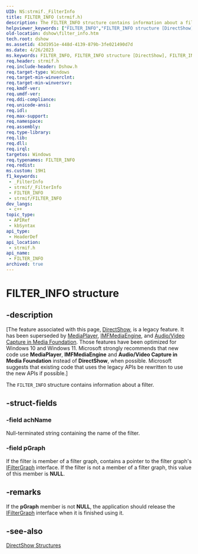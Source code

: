 ```yaml
---
UID: NS:strmif._FilterInfo
title: FILTER_INFO (strmif.h)
description: The FILTER_INFO structure contains information about a filter.
helpviewer_keywords: ["FILTER_INFO","FILTER_INFO structure [DirectShow]","FILTER_INFOStructure","dshow.filter_info","strmif/FILTER_INFO"]
old-location: dshow\filter_info.htm
tech.root: dshow
ms.assetid: 43d1951e-448d-4139-879b-3fe021490d7d
ms.date: 4/26/2023
ms.keywords: FILTER_INFO, FILTER_INFO structure [DirectShow], FILTER_INFOStructure, dshow.filter_info, strmif/FILTER_INFO
req.header: strmif.h
req.include-header: Dshow.h
req.target-type: Windows
req.target-min-winverclnt: 
req.target-min-winversvr: 
req.kmdf-ver: 
req.umdf-ver: 
req.ddi-compliance: 
req.unicode-ansi: 
req.idl: 
req.max-support: 
req.namespace: 
req.assembly: 
req.type-library: 
req.lib: 
req.dll: 
req.irql: 
targetos: Windows
req.typenames: FILTER_INFO
req.redist: 
ms.custom: 19H1
f1_keywords:
 - _FilterInfo
 - strmif/_FilterInfo
 - FILTER_INFO
 - strmif/FILTER_INFO
dev_langs:
 - c++
topic_type:
 - APIRef
 - kbSyntax
api_type:
 - HeaderDef
api_location:
 - strmif.h
api_name:
 - FILTER_INFO
archived: true
---
```


# FILTER_INFO structure


## -description

\[The feature associated with this page, [DirectShow](/windows/win32/directshow/directshow), is a legacy feature. It has been superseded by [MediaPlayer](/uwp/api/Windows.Media.Playback.MediaPlayer), [IMFMediaEngine](/windows/win32/api/mfmediaengine/nn-mfmediaengine-imfmediaengine), and [Audio/Video Capture in Media Foundation](/windows/win32/medfound/audio-video-capture-in-media-foundation). Those features have been optimized for Windows 10 and Windows 11. Microsoft strongly recommends that new code use **MediaPlayer**, **IMFMediaEngine** and **Audio/Video Capture in Media Foundation** instead of **DirectShow**, when possible. Microsoft suggests that existing code that uses the legacy APIs be rewritten to use the new APIs if possible.\]

The <code>FILTER_INFO</code> structure contains information about a filter.

## -struct-fields

### -field achName

Null-terminated string containing the name of the filter.

### -field pGraph

If the filter is member of a filter graph, contains a pointer to the filter graph's <a href="/windows/desktop/api/strmif/nn-strmif-ifiltergraph">IFilterGraph</a> interface. If the filter is not a member of a filter graph, this value of this member is <b>NULL</b>.

## -remarks

If the <b>pGraph</b> member is not <b>NULL</b>, the application should release the <a href="/windows/desktop/api/strmif/nn-strmif-ifiltergraph">IFilterGraph</a> interface when it is finished using it.

## -see-also

<a href="/windows/desktop/DirectShow/directshow-structures">DirectShow Structures</a>